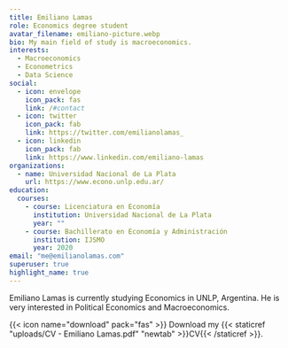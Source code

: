 ```yaml
---
title: Emiliano Lamas
role: Economics degree student
avatar_filename: emiliano-picture.webp
bio: My main field of study is macroeconomics.
interests:
  - Macroeconomics
  - Econometrics
  - Data Science
social:
  - icon: envelope
    icon_pack: fas
    link: /#contact
  - icon: twitter
    icon_pack: fab
    link: https://twitter.com/emilianolamas_
  - icon: linkedin
    icon_pack: fab
    link: https://www.linkedin.com/emiliano-lamas
organizations:
  - name: Universidad Nacional de La Plata
    url: https://www.econo.unlp.edu.ar/
education:
  courses:
    - course: Licenciatura en Economía
      institution: Universidad Nacional de La Plata
      year: ""
    - course: Bachillerato en Economía y Administración
      institution: IJSMO
      year: 2020
email: "me@emilianolamas.com"
superuser: true
highlight_name: true
---
```

Emiliano Lamas is currently studying Economics in UNLP, Argentina. He is very interested in Political Economics and Macroeconomics.

{{< icon name="download" pack="fas" >}} Download my {{< staticref "uploads/CV - Emiliano Lamas.pdf" "newtab" >}}CV{{< /staticref >}}.